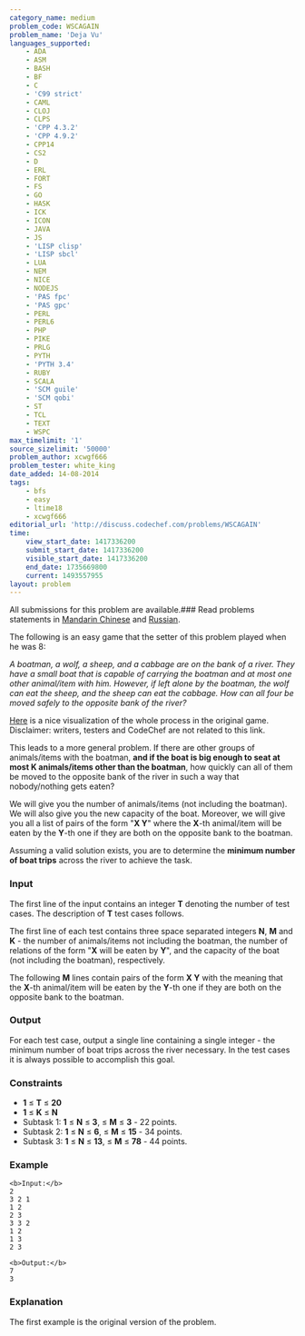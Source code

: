 ```yaml
---
category_name: medium
problem_code: WSCAGAIN
problem_name: 'Deja Vu'
languages_supported:
    - ADA
    - ASM
    - BASH
    - BF
    - C
    - 'C99 strict'
    - CAML
    - CLOJ
    - CLPS
    - 'CPP 4.3.2'
    - 'CPP 4.9.2'
    - CPP14
    - CS2
    - D
    - ERL
    - FORT
    - FS
    - GO
    - HASK
    - ICK
    - ICON
    - JAVA
    - JS
    - 'LISP clisp'
    - 'LISP sbcl'
    - LUA
    - NEM
    - NICE
    - NODEJS
    - 'PAS fpc'
    - 'PAS gpc'
    - PERL
    - PERL6
    - PHP
    - PIKE
    - PRLG
    - PYTH
    - 'PYTH 3.4'
    - RUBY
    - SCALA
    - 'SCM guile'
    - 'SCM qobi'
    - ST
    - TCL
    - TEXT
    - WSPC
max_timelimit: '1'
source_sizelimit: '50000'
problem_author: xcwgf666
problem_tester: white_king
date_added: 14-08-2014
tags:
    - bfs
    - easy
    - ltime18
    - xcwgf666
editorial_url: 'http://discuss.codechef.com/problems/WSCAGAIN'
time:
    view_start_date: 1417336200
    submit_start_date: 1417336200
    visible_start_date: 1417336200
    end_date: 1735669800
    current: 1493557955
layout: problem
---
```

All submissions for this problem are available.###  Read problems statements in [Mandarin Chinese](http://www.codechef.com/download/translated/LTIME18/mandarin/WSCAGAIN.pdf) and [Russian](http://www.codechef.com/download/translated/LTIME18/russian/WSCAGAIN.pdf).

The following is an easy game that the setter of this problem played when he was 8:

_A boatman, a wolf, a sheep, and a cabbage are on the bank of a river. They have a small boat that is capable of carrying the boatman and at most one other animal/item with him. However, if left alone by the boatman, the wolf can eat the sheep, and the sheep can eat the cabbage. How can all four be moved safely to the opposite bank of the river?_

[Here](http://coolmath-games.com/Logic-wolfsheepcabbage/index.html) is a nice visualization of the whole process in the original game. Disclaimer: writers, testers and CodeChef are not related to this link.

This leads to a more general problem. If there are other groups of animals/items with the boatman, **and if the boat is big enough to seat at most **K** animals/items other than the boatman**, how quickly can all of them be moved to the opposite bank of the river in such a way that nobody/nothing gets eaten?

We will give you the number of animals/items (not including the boatman). We will also give you the new capacity of the boat. Moreover, we will give you all a list of pairs of the form "**X Y**" where the **X**-th animal/item will be eaten by the **Y**-th one if they are both on the opposite bank to the boatman.

Assuming a valid solution exists, you are to determine the **minimum number of boat trips** across the river to achieve the task.

### Input

The first line of the input contains an integer **T** denoting the number of test cases. The description of **T** test cases follows.

The first line of each test contains three space separated integers **N**, **M** and **K** - the number of animals/items not including the boatman, the number of relations of the form "**X** will be eaten by **Y**", and the capacity of the boat (not including the boatman), respectively.

The following **M** lines contain pairs of the form **X Y** with the meaning that the **X**-th animal/item will be eaten by the **Y**-th one if they are both on the opposite bank to the boatman.

### Output

For each test case, output a single line containing a single integer - the minimum number of boat trips across the river necessary. In the test cases it is always possible to accomplish this goal.

### Constraints

- **1** ≤ **T** ≤ **20**
- **1** ≤ **K** ≤ **N**
- Subtask 1: **1** ≤ **N** ≤ **3**,  ≤ **M** ≤ **3** - 22 points.
- Subtask 2: **1** ≤ **N** ≤ **6**,  ≤ **M** ≤ **15** - 34 points.
- Subtask 3: **1** ≤ **N** ≤ **13**,  ≤ **M** ≤ **78** - 44 points.

### Example

```
<b>Input:</b>
2
3 2 1
1 2
2 3
3 3 2
1 2
1 3
2 3

<b>Output:</b>
7
3

```
### Explanation

The first example is the original version of the problem.